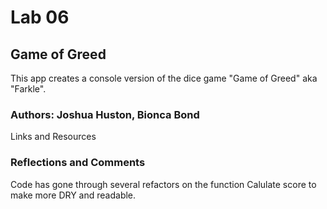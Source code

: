 # Lab 06
## Game of Greed

This app creates a console version of the dice game "Game of Greed" aka "Farkle".

### Authors: Joshua Huston, Bionca Bond

Links and Resources

### Reflections and Comments

Code has gone through several refactors on the function Calulate score to make more DRY and readable.